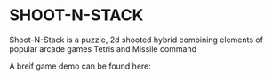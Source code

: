 # SHOOT-N-STACK

Shoot-N-Stack is a puzzle, 2d shooted hybrid combining elements of popular arcade games Tetris and Missile command

A breif game demo can be found here: [![]()](https://www.youtube.com/watch?v=TeApdwFbe1A)